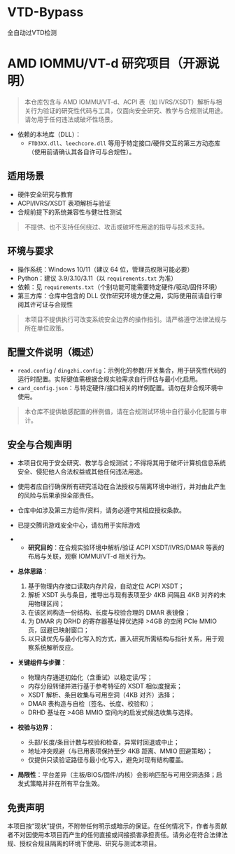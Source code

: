 # VTD-Bypass
全自动过VTD检测

# AMD IOMMU/VT-d 研究项目（开源说明）

> 本仓库包含与 AMD IOMMU/VT-d、ACPI 表（如 IVRS/XSDT）解析与相关行为验证的研究性代码与工具，仅面向安全研究、教学与合规测试用途。请勿用于任何违法或破坏性场景。

- 依赖的本地库（DLL）：
  - `FTD3XX.dll`、`leechcore.dll` 等用于特定接口/硬件交互的第三方动态库（使用前请确认其各自许可与合规性）。

## 适用场景

- 硬件安全研究与教育
- ACPI/IVRS/XSDT 表项解析与验证
- 合规前提下的系统兼容性与健壮性测试

> 不提供、也不支持任何绕过、攻击或破坏性用途的指导与技术支持。

## 环境与要求

- 操作系统：Windows 10/11（建议 64 位，管理员权限可能必要）
- Python：建议 3.9/3.10/3.11（以 `requirements.txt` 为准）
- 依赖：见 `requirements.txt`（个别功能可能需要特定硬件/驱动/固件环境）
- 第三方库：仓库中包含的 DLL 仅作研究环境方便之用，实际使用前请自行审阅其许可证与合规性

> 本项目不提供执行可改变系统安全边界的操作指引。请严格遵守法律法规与所在单位政策。

## 配置文件说明（概述）

- `read.config` / `dingzhi.config`：示例化的参数/开关集合，用于研究性代码的运行时配置。实际键值需根据合规实验需求自行评估与最小化启用。
- `card_config.json`：与特定硬件/接口相关的样例配置。请勿在非合规环境中使用。

> 本仓库不提供敏感配置的样例值，请在合规测试环境中自行最小化配置与审计。

## 安全与合规声明

- 本项目仅用于安全研究、教学与合规测试；不得将其用于破坏计算机信息系统安全、侵犯他人合法权益或其他任何违法用途。
- 使用者应自行确保所有研究活动在合法授权与隔离环境中进行，并对由此产生的风险与后果承担全部责任。
- 仓库中如涉及第三方组件/资料，请务必遵守其相应授权条款。
  
- 已提交腾讯游戏安全中心，请勿用于实际游戏




- - **研究目的**：在合规实验环境中解析/验证 ACPI XSDT/IVRS/DMAR 等表的布局与关联，观察 IOMMU/VT-d 相关行为。
- **总体思路**：
  1) 基于物理内存接口读取内存片段，自动定位 ACPI XSDT；
  2) 解析 XSDT 头与条目，推导出与现有表项至少 4KB 间隔且 4KB 对齐的未用物理区间；
  3) 在该区间构造一份结构、长度与校验合理的 DMAR 表镜像；
  4) 为 DMAR 内 DRHD 的寄存器基址择优选择 >4GB 的空闲 PCIe MMIO 页，回避已映射窗口；
  5) 以只读优先与最小化写入的方式，置入研究所需结构与指针关系，用于观察系统解析反应。
- **关键组件与步骤**：
  - 物理内存通道初始化（含重试）以稳定读/写；
  - 内存分段转储并进行基于参考特征的 XSDT 相似度搜索；
  - XSDT 解析、条目收集与可用空洞（4KB 对齐）选择；
  - DMAR 表构造与自检（签名、长度、校验和）；
  - DRHD 基址在 >4GB MMIO 空间内的启发式候选收集与选择。
- **校验与边界**：
  - 头部/长度/条目计数与校验和检查，异常时回退或中止；
  - 地址冲突规避（与已用表项保持至少 4KB 距离、MMIO 回避策略）；
  - 仅提供只读验证路径与最小化写入，避免对现有结构覆盖。
- **局限性**：平台差异（主板/BIOS/固件/内核）会影响匹配与可用空洞选择；启发式策略并非在所有平台生效。

## 免责声明

本项目按“现状”提供，不附带任何明示或暗示的保证。在任何情况下，作者与贡献者不对因使用本项目而产生的任何直接或间接损害承担责任。请务必在符合法律法规、授权合规且隔离的环境下使用、研究与测试本项目。
